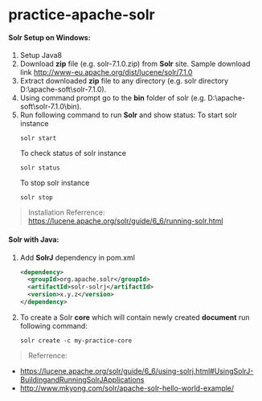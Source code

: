 # practice-apache-solr

#### Solr Setup on Windows: ####

1. Setup Java8
2. Download **zip** file (e.g. solr-7.1.0.zip) from **Solr** site. Sample download link http://www-eu.apache.org/dist/lucene/solr/7.1.0
3. Extract downloaded **zip** file to any directory (e.g. solr directory D:\apache-soft\solr-7.1.0).
4. Using command prompt go to the **bin** folder of solr (e.g. D:\apache-soft\solr-7.1.0\bin).
5. Run following command to run **Solr** and show status:
    To start solr instance
    ```
    solr start
    ``` 
    To check status of solr instance
    ```
    solr status
    ```
    To stop solr instance
    ```
    solr stop
    ``` 	

    
> Installation Referrence: https://lucene.apache.org/solr/guide/6_6/running-solr.html 
#### Solr with Java: ####
1. Add **SolrJ** dependency in pom.xml
	```	xml
	<dependency>
	  <groupId>org.apache.solr</groupId>
	  <artifactId>solr-solrj</artifactId>
	  <version>x.y.z</version>
	</dependency>	
	```

2. To create a Solr **core** which will contain newly created **document** run following command:
    ```
    solr create -c my-practice-core
    ```

> Referrence: 
 * https://lucene.apache.org/solr/guide/6_6/using-solrj.html#UsingSolrJ-BuildingandRunningSolrJApplications
 * http://www.mkyong.com/solr/apache-solr-hello-world-example/